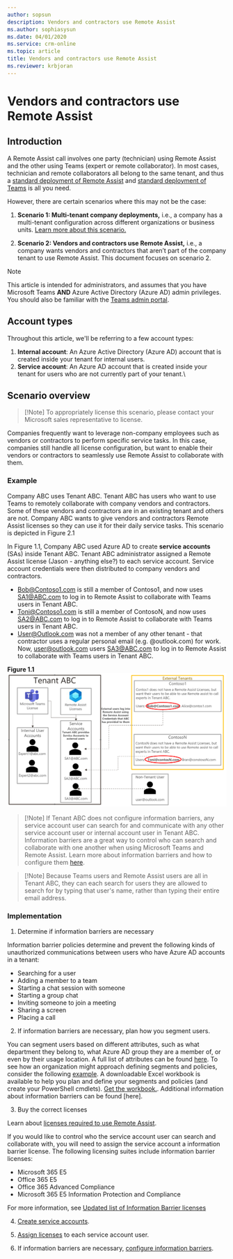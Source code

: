 ```yaml
---
author: sopsun
description: Vendors and contractors use Remote Assist
ms.author: sophiasysun
ms.date: 04/01/2020
ms.service: crm-online
ms.topic: article
title: Vendors and contractors use Remote Assist
ms.reviewer: krbjoran
---
```


# Vendors and contractors use Remote Assist

## Introduction

A Remote Assist call involves one party (technician) using Remote Assist and the other using Teams (expert or remote collaborator).  In most cases, technician and remote collaborators all belong to the same tenant, and thus a [standard deployment of Remote Assist](deploy-remote-assist.md) and [standard deployment of Teams](set-up-teams.md) is all you need. 

However, there are certain scenarios where this may not be the case: 

1. **Scenario 1: Multi-tenant company deployments,** i.e., a company has a multi-tenant configuration across different organizations or business units. [Learn more about this scenario.](multi-tenant-deployment.md) 

1. **Scenario 2: Vendors and contractors use Remote Assist,** i.e., a company wants vendors and contractors that aren’t part of the company tenant to use Remote Assist. This document focuses on scenario 2.

>[!NOTE]
>This article is intended for administrators, and assumes that you have Microsoft Teams **AND** Azure Active Directory (Azure AD) admin privileges. You should also be familiar with the [Teams admin portal](https://admin.teams.microsoft.com/).

## Account types

Throughout this article, we'll be referring to a few account types: 

1. **Internal account**: An Azure Active Directory (Azure AD) account that is created inside your tenant for internal users.
2. **Service account**: An Azure AD account that is created inside your tenant for users who are not currently part of your tenant.\

## Scenario overview

> [!Note] To appropriately license this scenario, please contact your Microsoft sales representative to license.

Companies frequently want to leverage non-company employees such as vendors or contractors to perform specific service tasks. In this case, companies still handle all license configuration, but want to enable their vendors or contractors to seamlessly use Remote Assist to collaborate with them. 

### Example

Company ABC uses Tenant ABC. Tenant ABC has users who want to use Teams to remotely collaborate with company vendors and contractors. Some of these vendors and contractors are in an existing tenant and others are not. Company ABC wants to give vendors and contractors Remote Assist licenses so they can use it for their daily service tasks. This scenario is depicted in Figure 2.1 

In Figure 1.1, Company ABC used Azure AD to create **service accounts** (SAs) inside Tenant ABC. Tenant ABC administrator assigned a Remote Assist license (Jason - anything else?) to each service account. Service account credentials were then distributed to company vendors and contractors.
* Bob@Contoso1.com is still a member of Contoso1, and now uses SA1@ABC.com to log in to Remote Assist to collaborate with Teams users in Tenant ABC.
* Toni@Contoso1.com is still a member of ContosoN, and now uses SA2@ABC.com to log in to Remote Assist to collaborate with Teams users in Tenant ABC.
* User@Outlook.com was not a member of any other tenant - that contractor uses a regular personal email (e.g. @outlook.com) for work. Now, user@outlook.com users SA3@ABC.com to log in to Remote Assist to collaborate with Teams users in Tenant ABC.

**Figure 1.1**
![Diagram showing Tenant A providing a Remote Assist license to users outside of Tenant A.](media/cross-tenant-licensing.png)

>[!Note] If Tenant ABC does not configure information barriers, any service account user can search for and communicate with any other service account user or internal account user in Tenant ABC. Information barriers are a great way to control who can search and collaborate with one another when using Microsoft Teams and Remote Assist. Learn more about information barriers and how to configure them [here](https://docs.microsoft.com/en-us/microsoft-365/compliance/information-barriers?view=o365-worldwide).

>[!Note] Because Teams users and Remote Assist users are all in Tenant ABC, they can each search for users they are allowed to search for by typing that user's name, rather than typing their entire email address.

### Implementation

1. Determine if information barriers are necessary

Information barrier policies determine and prevent the following kinds of unauthorized communications between users who have Azure AD accounts in a tenant:

- Searching for a user
- Adding a member to a team
- Starting a chat session with someone
- Starting a group chat
- Inviting someone to join a meeting
- Sharing a screen
- Placing a call

2. If information barriers are necessary, plan how you segment users. 

You can segment users based on different attributes, such as what department they belong to, what Azure AD group they are a member of, or even by their usage location. A full list of attributes can be found [here](https://docs.microsoft.com/microsoft-365/compliance/information-barriers-attributes?view=o365-worldwide#reference). To see how an organization might approach defining segments and policies, consider the following [example](https://docs.microsoft.com/microsoft-365/compliance/information-barriers-policies?view=o365-worldwide#example-contosos-departments-segments-and-policies). A downloadable Excel workbook is available to help you plan and define your segments and policies (and create your PowerShell cmdlets). [Get the workbook.](https://github.com/MicrosoftDocs/OfficeDocs-O365SecComp/raw/public/SecurityCompliance/media/InfoBarriers-PowerShellGenerator.xlsx). Additional information about information barriers can be found [here].

3. Buy the correct licenses

Learn about [licenses required to use Remote Assist](requirements.md).

If you would like to control who the service account user can search and collaborate with, you will need to assign the service account a information barrier license. The following licensing suites include information barrier licenses:

- Microsoft 365 E5
- Office 365 E5
- Office 365 Advanced Compliance
- Microsoft 365 E5 Information Protection and Compliance

For more information, see [Updated list of Information Barrier licenses](https://docs.microsoft.com/microsoft-365/compliance/information-barriers?view=o365-worldwide#required-licenses-and-permissions)

4. [Create service accounts](https://docs.microsoft.com/azure/active-directory/fundamentals/add-users-azure-active-directory).

5. [Assign licenses](https://docs.microsoft.com/azure/active-directory/fundamentals/license-users-groups) to each service account user. 

6. If information barriers are necessary, [configure information barriers](https://docs.microsoft.com/microsoft-365/compliance/information-barriers-policies?view=o365-worldwide).
